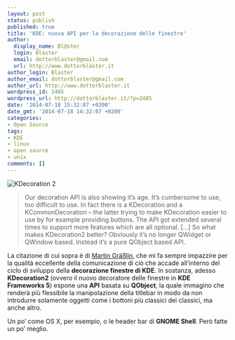 ```yaml
---
layout: post
status: publish
published: true
title: 'KDE: nuova API per la decorazione delle finestre'
author:
  display_name: Bl@ster
  login: Blaster
  email: dottorblaster@gmail.com
  url: http://www.dottorblaster.it
author_login: Blaster
author_email: dottorblaster@gmail.com
author_url: http://www.dottorblaster.it
wordpress_id: 2485
wordpress_url: http://dottorblaster.it/?p=2485
date: '2014-07-18 15:32:07 +0200'
date_gmt: '2014-07-18 14:32:07 +0200'
categories:
- Open Source
tags:
- KDE
- linux
- open source
- unix
comments: []
---
```

<p><img src="https://lh4.googleusercontent.com/-1NAxPL1zP64/U8jINjw_p5I/AAAAAAAACcc/LD3FQOjAiKE/w1308-h1136-no/windeco-donate-button1.png" alt="KDecoration 2" /></p>
<blockquote><p>Our decoration API is also showing it’s age. It’s cumbersome to use, too difficult to use. In fact there is a KDecoration and a KCommonDecoration – the latter trying to make KDecoration easier to use by for example providing buttons. The API got extended several times to support more features which are all optional. […] So what makes KDecoration2 better? Obviously it’s no longer QWidget or QWindow based. Instead it’s a pure QObject based API.</p></blockquote>
<p>La citazione di cui sopra è di <a href="http://blog.martin-graesslin.com/blog/2014/07/kdecoration2-the-road-ahead/">Martin Gräßlin</a>, che mi fa sempre impazzire per la qualità eccellente della comunicazione di ciò che accade all’interno del ciclo di sviluppo della <strong>decorazione finestre di KDE</strong>. In sostanza, adesso <strong>KDecoration2</strong> (ovvero il nuovo decoratore delle finestre in <strong>KDE Frameworks 5</strong>) espone una <strong>API</strong> basata su <strong>QObject</strong>, la quale immagino che renderà più flessibile la manipolazione della titlebar in modo da non introdurre solamente oggetti come i bottoni più classici dei classici, ma anche altro.</p>
<p>Un po’ come OS X, per esempio, o le header bar di <strong>GNOME Shell</strong>. Però fatte un po’ meglio.</p>
